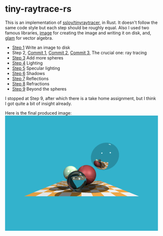 # tiny-raytrace-rs

This is an implementation of [ssloy/tinyraytracer](https://github.com/ssloy/tinyraytracer/wiki/Part-1:-understandable-raytracing), in Rust.
It doesn't follow the same code style but each step should be roughly equal. Also I used two famous libraries, [image](https://crates.io/crates/image) for creating the image and writing it on disk, and, [glam](https://crates.io/crates/glam) for vector algebra.

- [Step 1](https://github.com/ekarademir/tiny-raytracer/commit/82e83439afb5dd4d563bbc020c3e7c575f8e9ae3) Write an image to disk
- Step 2, [Commit 1](https://github.com/ekarademir/tiny-raytracer/commit/d769b50c896bed80fa0bb9292595467dce645313), [Commit 2](https://github.com/ekarademir/tiny-raytracer/commit/e7703564763a3f73b5b980e88b5aeccb1737cdd0), [Commit 3](https://github.com/ekarademir/tiny-raytracer/commit/ee35fe58a24058bd7a83dfca3828c88501c781be), The crucial one: ray tracing
- [Step 3](https://github.com/ekarademir/tiny-raytracer/commit/4d204df5502100242836f1a2b4df502e925e7413) Add more spheres
- [Step 4](https://github.com/ekarademir/tiny-raytracer/commit/099934cfe6f8bca5a2ca920f26705481d25f3c62) Lighting
- [Step 5](https://github.com/ekarademir/tiny-raytracer/commit/ee280713ea072a4910be8bddb7a21291840fb126) Specular lighting
- [Step 6](https://github.com/ekarademir/tiny-raytrace-rs/commit/afd737103018ef2e69c81e4e8087b47eede64d9b) Shadows
- [Step 7](https://github.com/ekarademir/tiny-raytrace-rs/commit/1d57006c251a0977a8a5e62d4497707e1b5ac7d8) Reflections
- [Step 8](https://github.com/ekarademir/tiny-raytrace-rs/commit/43fef840a4835d9f9349876a6846a150294a5616) Refractions
- [Step 9](https://github.com/ekarademir/tiny-raytrace-rs/commit/0fc8d93c5f9129781e179c5cd534d33ced4049eb) Beyond the spheres

I stopped at Step 9, after which there is a take home assignment, but I think I got quite a bit of insight already.

Here is the final produced image:
![Rendered result](./out.png)

